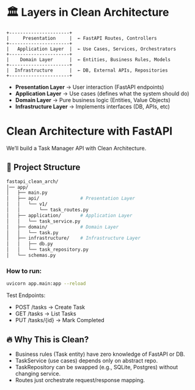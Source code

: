 # 🏛 Layers in Clean Architecture

```pgsql
+----------------------+
|     Presentation     |  ← FastAPI Routes, Controllers
+----------------------+
|   Application Layer  |  ← Use Cases, Services, Orchestrators
+----------------------+
|    Domain Layer      |  ← Entities, Business Rules, Models
+----------------------+
|  Infrastructure      |  ← DB, External APIs, Repositories
+----------------------+
```

- **Presentation Layer** -> User interaction (FastAPI endpoints)
- **Application Layer** -> Use cases (defines what the system should do)
- **Domain Layer** -> Pure business logic (Entities, Value Objects)
- **Infrastructure Layer** -> Implements interfaces (DB, APIs, etc)


# Clean Architecture with FastAPI

We’ll build a Task Manager API with Clean Architecture.

## 📂 Project Structure

```bash
fastapi_clean_arch/
│── app/
│   ├── main.py
│   ├── api/               # Presentation Layer
│   │   └── v1/
│   │       └── task_routes.py
│   ├── application/       # Application Layer
│   │   └── task_service.py
│   ├── domain/            # Domain Layer
│   │   └── task.py
│   ├── infrastructure/    # Infrastructure Layer
│   │   ├── db.py
│   │   └── task_repository.py
│   └── schemas.py
```

### How to run:

```bash
uvicorn app.main:app --reload
```

Test Endpoints:

- POST /tasks → Create Task
- GET /tasks → List Tasks
- PUT /tasks/{id} → Mark Completed


## 🔥 Why This is Clean?

- Business rules (Task entity) have zero knowledge of FastAPI or DB.
- TaskService (use cases) depends only on abstract repo.
- TaskRepository can be swapped (e.g., SQLite, Postgres) without changing service.
- Routes just orchestrate request/response mapping.